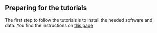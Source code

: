 ## Preparing for the tutorials
The first step to follow the tutorials is to install the needed software and data. You find the instructions on [this page](installation)
